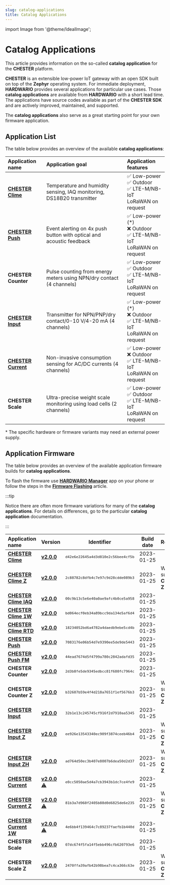 ```yaml
---
slug: catalog-applications
title: Catalog Applications
---
```

import Image from '@theme/IdealImage';

# Catalog Applications

This article provides information on the so-called **catalog application** for the **CHESTER** platform.

**CHESTER** is an extensible low-power IoT gateway with an open SDK built on top of the **Zephyr** operating system. For immediate deployment, **HARDWARIO** provides several applications for particular use cases. Those **catalog applications** are available from **HARDWARIO** with a short lead time. The applications have source codes available as part of the **CHESTER SDK** and are actively improved, maintained, and supported.

The **catalog applications** also serve as a great starting point for your own firmware application.

## Application List

The table below provides an overview of the available **catalog applications**:

| Application name                            | Application goal                                                      | Application features                                                       |
| :------------------------------------------ | :-------------------------------------------------------------------- | :------------------------------------------------------------------------- |
| [**CHESTER Clime**](./chester-clime.md)     | Temperature and humidity sensing, IAQ monitoring, DS18B20 transmitter | ✅ Low-power <br />✅ Outdoor<br />✅ LTE-M/NB-IoT<br />LoRaWAN on request    |
| [**CHESTER Push**](./chester-push.md)       | Event alerting on 4x push button with optical and acoustic feedback   | ✅ Low-power (*)<br />❌ Outdoor<br />✅ LTE-M/NB-IoT<br />LoRaWAN on request |
| **CHESTER Counter**                         | Pulse counting from energy meters using NPN/dry contact (4 channels)  | ✅ Low-power <br />✅ Outdoor<br />✅ LTE-M/NB-IoT<br />LoRaWAN on request    |
| [**CHESTER Input**](./chester-input.md)     | Transmitter for NPN/PNP/dry contact/0-10 V/4-20 mA (4 channels)       | ✅ Low-power (*)<br />❌ Outdoor<br />✅ LTE-M/NB-IoT<br />LoRaWAN on request |
| [**CHESTER Current**](./chester-current.md) | Non-invasive consumption sensing for AC/DC currents (4 channels)      | ✅ Low-power <br />❌ Outdoor<br />✅ LTE-M/NB-IoT<br />LoRaWAN on request    |
| **CHESTER Scale**                           | Ultra-precise weight scale monitoring using load cells (2 channels)   | ✅ Low-power <br />✅ Outdoor<br />✅ LTE-M/NB-IoT<br />LoRaWAN on request    |

\* The specific hardware or firmware variants may need an external power supply.

## Application Firmware

The table below provides an overview of the available application firmware builds for **catalog applications**.

To flash the firmware use [**HARDWARIO Manager**](../platform-management/hardwario-manager.md) app on your phone or follow the steps in the [**Firmware Flashing**](../firmware-flashing/index.md) article.

:::tip

Notice there are often more firmware variations for many of the **catalog applications**. For details on differences, go to the particular **catalog application** documentation.

:::

| Application name                                                | Version                                                                                                                                               |                    Identifier                     | Build date | Remark                                 |
| :-------------------------------------------------------------- | :---------------------------------------------------------------------------------------------------------------------------------------------------- | :-----------------------------------------------: | :--------: | :------------------------------------- |
| [**CHESTER Clime**](chester-clime.md#chester-clime-1)           | [**v2.0.0**](https://firmware.hardwario.com/chester/d42e6e22645a4d3d810e2c56bee4cf5b)                                                                 | <small>`d42e6e22645a4d3d810e2c56bee4cf5b`</small> | 2023-01-25 |                                        |
| [**CHESTER Clime Z**](chester-clime.md#chester-clime-z)         | [**v2.0.0**](https://firmware.hardwario.com/chester/2c88782c8dfb4c7e97c9d28cdde089b3)                                                                 | <small>`2c88782c8dfb4c7e97c9d28cdde089b3`</small> | 2023-01-25 | With support for **CHESTER-Z**         |
| [**CHESTER Clime IAQ**](chester-clime.md#chester-clime-iaq)     | [**v2.0.0**](https://firmware.hardwario.com/chester/00c9b13c5e6e40a0ae9afc4b0ce5a958)                                                                 | <small>`00c9b13c5e6e40a0ae9afc4b0ce5a958`</small> | 2023-01-25 |                                        |
| [**CHESTER Clime 1W**](chester-clime.md#chester-clime-1w)       | [**v2.0.0**](https://firmware.hardwario.com/chester/bd064ecf0eb34a89bcc9da134e5af6d4)                                                                 | <small>`bd064ecf0eb34a89bcc9da134e5af6d4`</small> | 2023-01-25 |                                        |
| [**CHESTER Clime RTD**](chester-clime.md#chester-clime-rtd)     | [**v2.0.0**](https://firmware.hardwario.com/chester/18234052bd6a4782a4daedb9ebe5cd4b)                                                                 | <small>`18234052bd6a4782a4daedb9ebe5cd4b`</small> | 2023-01-25 |                                        |
| [**CHESTER Push**](chester-push.md#hardware-description)        | [**v2.0.0**](https://firmware.hardwario.com/chester/7083176e06b54d7e9390ee5de9de5443)                                                                 | <small>`7083176e06b54d7e9390ee5de9de5443`</small> | 2023-01-25 |                                        |
| [**CHESTER Push FM**](chester-push.md#hardware-description)     | [**v2.0.0**](https://firmware.hardwario.com/chester/44ead7674d5f4799a780c2842adafd35)                                                                 | <small>`44ead7674d5f4799a780c2842adafd35`</small> | 2023-01-25 |                                        |
| **CHESTER Counter**                                             | [**v2.0.0**](https://firmware.hardwario.com/chester/2d3b8fe5de9345edbcc81f680fc7964c)                                                                 | <small>`2d3b8fe5de9345edbcc81f680fc7964c`</small> | 2023-01-25 |                                        |
| **CHESTER Counter Z**                                           | [**v2.0.0**](https://firmware.hardwario.com/chester/b32607b59e4f4d218a7651f1ef5676b3)                                                                 | <small>`b32607b59e4f4d218a7651f1ef5676b3`</small> | 2023-01-25 | With support for **CHESTER-Z**         |
| [**CHESTER Input**](chester-input.md#chester-input-1)           | [**v2.0.0**](https://firmware.hardwario.com/chester/32b1e13c245745cf916f2d7910aa5345)                                                                 | <small>`32b1e13c245745cf916f2d7910aa5345`</small> | 2023-01-25 |                                        |
| [**CHESTER Input Z**](chester-input.md#chester-input-z)         | [**v2.0.0**](https://firmware.hardwario.com/chester/ee926e13543340ec909f3874ceeb46b4)                                                                 | <small>`ee926e13543340ec909f3874ceeb46b4`</small> | 2023-01-25 | With support for **CHESTER-Z**         |
| [**CHESTER Input ZH**](chester-input.md#chester-input-zh)       | [**v2.0.0**](https://firmware.hardwario.com/chester/ad764d50ec3b407e8007b6dea50d2d37)                                                                 | <small>`ad764d50ec3b407e8007b6dea50d2d37`</small> | 2023-01-25 | With support for **CHESTER-Z**, **S2** |
| [**CHESTER Current**](chester-current.md#chester-current-1)     | [**v2.0.0**](https://firmware.hardwario.com/chester/e0cc5050ae5d4a7cb3943b1dc7ce4fe9) [⚠️](chester-current.md#calibration-backup "Calibration backup") | <small>`e0cc5050ae5d4a7cb3943b1dc7ce4fe9`</small> | 2023-01-25 |                                        |
| [**CHESTER Current Z**](chester-current.md#chester-current-z)   | [**v2.0.0**](https://firmware.hardwario.com/chester/81b3a7d960f2405b88d0d6825de6e235) [⚠️](chester-current.md#calibration-backup "Calibration backup") | <small>`81b3a7d960f2405b88d0d6825de6e235`</small> | 2023-01-25 | With support for **CHESTER-Z**         |
| [**CHESTER Current 1W**](chester-current.md#chester-current-1w) | [**v2.0.0**](https://firmware.hardwario.com/chester/4e6bb4f139464c7c89237faefb1b440d) [⚠️](chester-current.md#calibration-backup "Calibration backup") | <small>`4e6bb4f139464c7c89237faefb1b440d`</small> | 2023-01-25 |                                        |
| **CHESTER Scale**                                               | [**v2.0.0**](https://firmware.hardwario.com/chester/07dc674f5fa14f5ebb496cfb620793e6)                                                                 | <small>`07dc674f5fa14f5ebb496cfb620793e6`</small> | 2023-01-25 |                                        |
| **CHESTER Scale Z**                                             | [**v2.0.0**](https://firmware.hardwario.com/chester/2470ffa39afb42b98bea7c4ca366c63e)                                                                 | <small>`2470ffa39afb42b98bea7c4ca366c63e`</small> | 2023-01-25 | With support for **CHESTER-Z**         |
